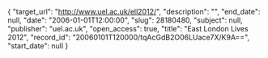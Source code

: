 {
  "target_url": "http://www.uel.ac.uk/ell2012/", 
  "description": "", 
  "end_date": null, 
  "date": "2006-01-01T12:00:00", 
  "slug": 28180480, 
  "subject": null, 
  "publisher": "uel.ac.uk", 
  "open_access": true, 
  "title": "East London Lives 2012", 
  "record_id": "20060101T120000/tqAcGdB2O06LUace7X/K9A==", 
  "start_date": null
}

